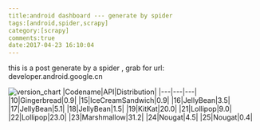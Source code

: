 ```yaml
---
title:android dashboard --- generate by spider
tags:[android,spider,scrapy]
category:[scrapy]
comments:true
date:2017-04-23 16:10:04
---
```



this is a post generate by a spider , grab for url: developer.android.google.cn

<!-- more -->
![version_chart](https://chart.googleapis.com/chart?chco=c4df9b%2C6fad0c&cht=p&chs=500x250&chl=Gingerbread%7CIce%20Cream%20Sandwich%7CJelly%20Bean%7CKitKat%7CLollipop%7CMarshmallow%7CNougat&chd=t%3A0.9%2C0.9%2C10.1%2C20.0%2C32.0%2C31.2%2C4.9&chf=bg%2Cs%2C00000000)
|Codename|API|Distribution|
|---|---|---|
|10|Gingerbread|0.9|
|15|IceCreamSandwich|0.9|
|16|JellyBean|3.5|
|17|JellyBean|5.1|
|18|JellyBean|1.5|
|19|KitKat|20.0|
|21|Lollipop|9.0|
|22|Lollipop|23.0|
|23|Marshmallow|31.2|
|24|Nougat|4.5|
|25|Nougat|0.4|
